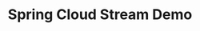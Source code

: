 ---
title: Spring Cloud Stream Demo
description: >
    Simple Event Driven Microservices with Spring Cloud Stream
summary:
- Simple Event Driven Microservices with Spring Cloud Stream
topics:
- Spring
- Messaging and Integration
- Microservices
- Event Streaming
tags:
- Spring
- Microservices
- Event Streaming
- Spring Cloud Stream
patterns:
- Eventing
repo: https://github.com/benwilcock/spring-cloud-stream-demo
readme: true
---
